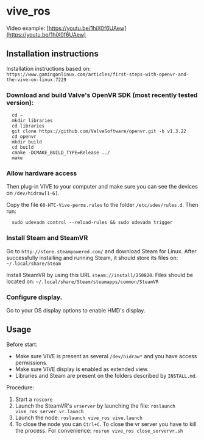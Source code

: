 # vive_ros

Video example: [https://youtu.be/1hiX0f6UAew](https://youtu.be/1hiX0f6UAew)

## Installation instructions

Installation instructions based on: `https://www.gamingonlinux.com/articles/first-steps-with-openvr-and-the-vive-on-linux.7229`


### Download and build Valve's OpenVR SDK (most recently tested version):

      cd ~
      mkdir libraries
      cd libraries
      git clone https://github.com/ValveSoftware/openvr.git -b v1.3.22
      cd openvr
      mkdir build
      cd build
      cmake -DCMAKE_BUILD_TYPE=Release ../
      make

### Allow hardware access
Then plug-in VIVE to your computer and make sure you can see the devices on `/dev/hidraw[1-6]`.

Copy the file `60-HTC-Vive-perms.rules` to the folder `/etc/udev/rules.d`. Then run:

      sudo udevadm control --reload-rules && sudo udevadm trigger

### Install Steam and SteamVR

Go to `http://store.steampowered.com/` and download Steam for Linux.
After successfully installing and running Steam, it should store its files on: `~/.local/share/Steam`

Install SteamVR by using this URL `steam://install/250820`.
Files should be located on: `~/.local/share/Steam/steamapps/common/SteamVR`

### Configure display.

Go to your OS display options to enable HMD's display.

## Usage

Before start:

* Make sure VIVE is present as several `/dev/hidraw*` and you have access permissions.
* Make sure VIVE display is enabled as extended view.
* Libraries and Steam are present on the folders described by `INSTALL.md`.

Procedure:

1. Start a `roscore`
2. Launch the SteamVR's `vrserver` by launching the file: `roslaunch vive_ros server_vr.launch`
3. Launch the node: `roslaunch vive_ros vive.launch`
4. To close the node you can `Ctrl+C`. To close the vr server you have to kill the process. For convenience: `rosrun vive_ros close_servervr.sh`
